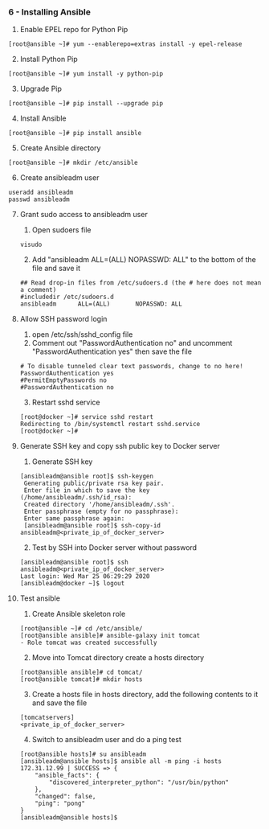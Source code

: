 ### 6 - Installing Ansible

1. Enable EPEL repo for Python Pip
```
[root@ansible ~]# yum --enablerepo=extras install -y epel-release
```

2. Install Python Pip
```
[root@ansible ~]# yum install -y python-pip
```

3. Upgrade Pip
```
[root@ansible ~]# pip install --upgrade pip
```

4. Install Ansible
```
[root@ansible ~]# pip install ansible
```

5. Create Ansible directory
```
[root@ansible ~]# mkdir /etc/ansible
```

6. Create ansibleadm user
```
useradd ansibleadm
passwd ansibleadm
```

7. Grant sudo access to ansibleadm user
    1. Open sudoers file
    ```
    visudo
    ```
    2. Add "ansibleadm      ALL=(ALL)       NOPASSWD: ALL" to the bottom of the file and save it
    ```
    ## Read drop-in files from /etc/sudoers.d (the # here does not mean a comment)
    #includedir /etc/sudoers.d
    ansibleadm      ALL=(ALL)       NOPASSWD: ALL
    ```

8. Allow SSH password login
    1. open /etc/ssh/sshd_config file
    2. Comment out "PasswordAuthentication no" and uncomment "PasswordAuthentication yes" then save the file
    ```
    # To disable tunneled clear text passwords, change to no here!
    PasswordAuthentication yes
    #PermitEmptyPasswords no
    #PasswordAuthentication no
    ```
    3. Restart sshd service
    ```
    [root@docker ~]# service sshd restart
    Redirecting to /bin/systemctl restart sshd.service
    [root@docker ~]#
    ``` 

9. Generate SSH key and copy ssh public key to Docker server
   1. Generate SSH key
   ```
   [ansibleadm@ansible root]$ ssh-keygen
    Generating public/private rsa key pair.
    Enter file in which to save the key (/home/ansibleadm/.ssh/id_rsa):
    Created directory '/home/ansibleadm/.ssh'.
    Enter passphrase (empty for no passphrase):
    Enter same passphrase again:
    [ansibleadm@ansible root]$ ssh-copy-id ansibleadm@<private_ip_of_docker_server>
   ```
   2. Test by SSH into Docker server without password
   ```
   [ansibleadm@ansible root]$ ssh ansibleadm@<private_ip_of_docker_server>
   Last login: Wed Mar 25 06:29:29 2020
   [ansibleadm@docker ~]$ logout
   ```
   
10. Test ansible
    1. Create Ansible skeleton role
    ```
    [root@ansible ~]# cd /etc/ansible/
    [root@ansible ansible]# ansible-galaxy init tomcat
    - Role tomcat was created successfully
    ```
    2. Move into Tomcat directory create a hosts directory
    ```
    [root@ansible ansible]# cd tomcat/
    [root@ansible tomcat]# mkdir hosts
    ```
    
    3. Create a hosts file in hosts directory, add the following contents to it and save the file
    ```
    [tomcatservers]
    <private_ip_of_docker_server>
    ```
    
    4. Switch to ansibleadm user and do a ping test
    ```
    [root@ansible hosts]# su ansibleadm
    [ansibleadm@ansible hosts]$ ansible all -m ping -i hosts
    172.31.12.99 | SUCCESS => {
        "ansible_facts": {
            "discovered_interpreter_python": "/usr/bin/python"
        },
        "changed": false,
        "ping": "pong"
    }
    [ansibleadm@ansible hosts]$
    ```
